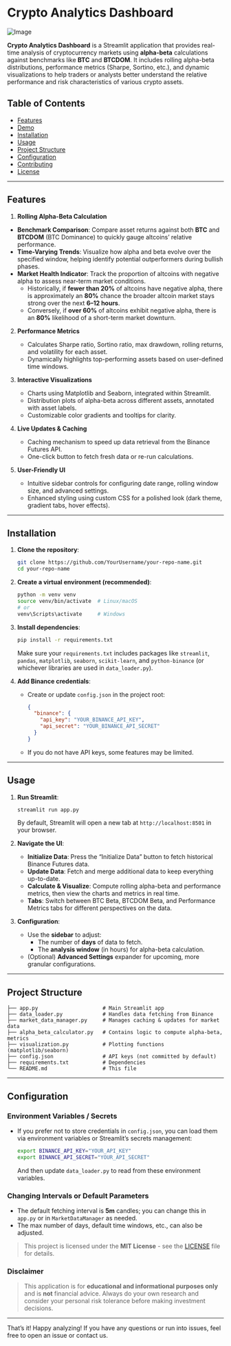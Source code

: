 # Crypto Analytics Dashboard

![Image](https://github.com/user-attachments/assets/b3e77ec0-ec57-4114-b893-3d5bbd61b714)

**Crypto Analytics Dashboard** is a Streamlit application that provides real-time analysis of cryptocurrency markets using **alpha-beta** calculations against benchmarks like **BTC** and **BTCDOM**. It includes rolling alpha-beta distributions, performance metrics (Sharpe, Sortino, etc.), and dynamic visualizations to help traders or analysts better understand the relative performance and risk characteristics of various crypto assets.

## Table of Contents

- [Features](#features)
- [Demo](#demo)
- [Installation](#installation)
- [Usage](#usage)
- [Project Structure](#project-structure)
- [Configuration](#configuration)
- [Contributing](#contributing)
- [License](#license)

---

## Features

1. **Rolling Alpha-Beta Calculation**  
- **Benchmark Comparison**: Compare asset returns against both **BTC** and **BTCDOM** (BTC Dominance) to quickly gauge altcoins’ relative performance.  
- **Time-Varying Trends**: Visualize how alpha and beta evolve over the specified window, helping identify potential outperformers during bullish phases.  
- **Market Health Indicator**: Track the proportion of altcoins with negative alpha to assess near-term market conditions.  
  - Historically, if **fewer than 20%** of altcoins have negative alpha, there is approximately an **80%** chance the broader altcoin market stays strong over the next **6–12 hours**.  
  - Conversely, if **over 60%** of altcoins exhibit negative alpha, there is an **80%** likelihood of a short-term market downturn.

2. **Performance Metrics**  
   - Calculates Sharpe ratio, Sortino ratio, max drawdown, rolling returns, and volatility for each asset.  
   - Dynamically highlights top-performing assets based on user-defined time windows.

3. **Interactive Visualizations**  
   - Charts using Matplotlib and Seaborn, integrated within Streamlit.  
   - Distribution plots of alpha-beta across different assets, annotated with asset labels.  
   - Customizable color gradients and tooltips for clarity.

4. **Live Updates & Caching**  
   - Caching mechanism to speed up data retrieval from the Binance Futures API.  
   - One-click button to fetch fresh data or re-run calculations.

5. **User-Friendly UI**  
   - Intuitive sidebar controls for configuring date range, rolling window size, and advanced settings.  
   - Enhanced styling using custom CSS for a polished look (dark theme, gradient tabs, hover effects).


---

## Installation

1. **Clone the repository**:

   ```bash
   git clone https://github.com/YourUsername/your-repo-name.git
   cd your-repo-name
   ```

2. **Create a virtual environment (recommended)**:

   ```bash
   python -m venv venv
   source venv/bin/activate  # Linux/macOS
   # or
   venv\Scripts\activate     # Windows
   ```

3. **Install dependencies**:

   ```bash
   pip install -r requirements.txt
   ```

   Make sure your `requirements.txt` includes packages like `streamlit`, `pandas`, `matplotlib`, `seaborn`, `scikit-learn`, and `python-binance` (or whichever libraries are used in `data_loader.py`).

4. **Add Binance credentials**:

   - Create or update `config.json` in the project root:
     ```json
     {
       "binance": {
         "api_key": "YOUR_BINANCE_API_KEY",
         "api_secret": "YOUR_BINANCE_API_SECRET"
       }
     }
     ```
   - If you do not have API keys, some features may be limited.

---

## Usage

1. **Run Streamlit**:
   ```bash
   streamlit run app.py
   ```
   By default, Streamlit will open a new tab at `http://localhost:8501` in your browser.

2. **Navigate the UI**:
   - **Initialize Data**: Press the “Initialize Data” button to fetch historical Binance Futures data.  
   - **Update Data**: Fetch and merge additional data to keep everything up-to-date.  
   - **Calculate & Visualize**: Compute rolling alpha-beta and performance metrics, then view the charts and metrics in real time.  
   - **Tabs**: Switch between BTC Beta, BTCDOM Beta, and Performance Metrics tabs for different perspectives on the data.

3. **Configuration**:
   - Use the **sidebar** to adjust:
     - The number of **days** of data to fetch.  
     - The **analysis window** (in hours) for alpha-beta calculation.  
   - (Optional) **Advanced Settings** expander for upcoming, more granular configurations.

---

## Project Structure

```
├── app.py                     # Main Streamlit app
├── data_loader.py             # Handles data fetching from Binance
├── market_data_manager.py     # Manages caching & updates for market data
├── alpha_beta_calculator.py   # Contains logic to compute alpha-beta, metrics
├── visualization.py           # Plotting functions (matplotlib/seaborn)
├── config.json                # API keys (not committed by default)
├── requirements.txt           # Dependencies
└── README.md                  # This file
```

---

## Configuration

### Environment Variables / Secrets

- If you prefer not to store credentials in `config.json`, you can load them via environment variables or Streamlit’s secrets management:
  ```bash
  export BINANCE_API_KEY="YOUR_API_KEY"
  export BINANCE_API_SECRET="YOUR_API_SECRET"
  ```
  And then update `data_loader.py` to read from these environment variables.

### Changing Intervals or Default Parameters

- The default fetching interval is **5m** candles; you can change this in `app.py` or in `MarketDataManager` as needed.  
- The max number of days, default time windows, etc., can also be adjusted.

> This project is licensed under the **MIT License** - see the [LICENSE](LICENSE) file for details.


### Disclaimer

> This application is for **educational and informational purposes only** and is **not** financial advice. Always do your own research and consider your personal risk tolerance before making investment decisions.

---

That’s it! Happy analyzing! If you have any questions or run into issues, feel free to open an issue or contact us.